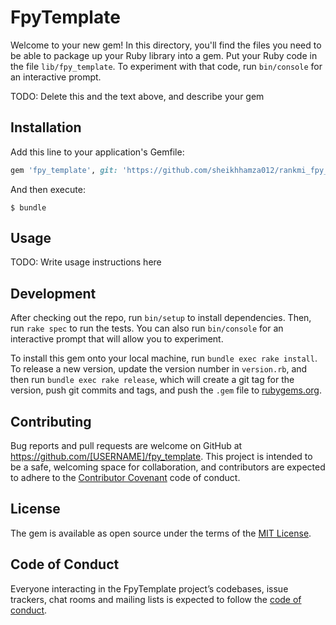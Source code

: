 # FpyTemplate

Welcome to your new gem! In this directory, you'll find the files you need to be able to package up your Ruby library into a gem. Put your Ruby code in the file `lib/fpy_template`. To experiment with that code, run `bin/console` for an interactive prompt.

TODO: Delete this and the text above, and describe your gem

## Installation

Add this line to your application's Gemfile:

```ruby
gem 'fpy_template', git: 'https://github.com/sheikhhamza012/rankmi_fpy_template.git'
```

And then execute:

    $ bundle


## Usage

TODO: Write usage instructions here

## Development

After checking out the repo, run `bin/setup` to install dependencies. Then, run `rake spec` to run the tests. You can also run `bin/console` for an interactive prompt that will allow you to experiment.

To install this gem onto your local machine, run `bundle exec rake install`. To release a new version, update the version number in `version.rb`, and then run `bundle exec rake release`, which will create a git tag for the version, push git commits and tags, and push the `.gem` file to [rubygems.org](https://rubygems.org).

## Contributing

Bug reports and pull requests are welcome on GitHub at https://github.com/[USERNAME]/fpy_template. This project is intended to be a safe, welcoming space for collaboration, and contributors are expected to adhere to the [Contributor Covenant](http://contributor-covenant.org) code of conduct.

## License

The gem is available as open source under the terms of the [MIT License](https://opensource.org/licenses/MIT).

## Code of Conduct

Everyone interacting in the FpyTemplate project’s codebases, issue trackers, chat rooms and mailing lists is expected to follow the [code of conduct](https://github.com/[USERNAME]/fpy_template/blob/master/CODE_OF_CONDUCT.md).
